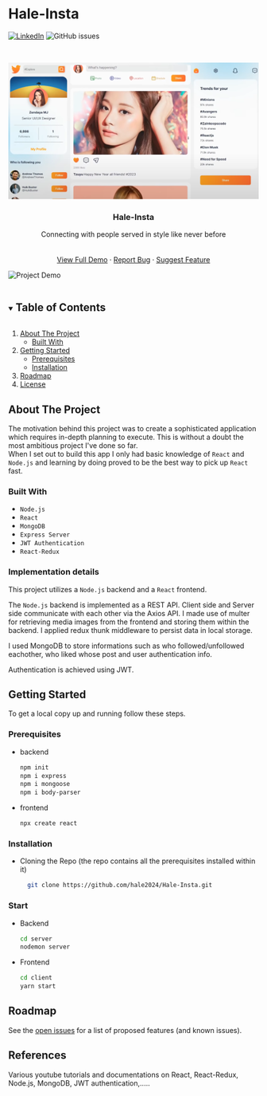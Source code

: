 # Hale-Insta
<!--
*** Thanks for checking out the Best-README-Template. If you have a suggestion
*** that would make this better, please fork the repo and create a pull request
*** or simply open an issue with the tag "enhancement".
*** Thanks again! Now go create something AMAZING! :D
***
***
***
*** To avoid retyping too much info. Do a search and replace for the following:
*** github_username, repo_name, twitter_handle, email, project_title, project_description
-->



<!-- PROJECT SHIELDS -->
<!--
*** I'm using markdown "reference style" links for readability.
*** Reference links are enclosed in brackets [ ] instead of parentheses ( ).
*** See the bottom of this document for the declaration of the reference variables
*** for contributors-url, forks-url, etc. This is an optional, concise syntax you may use.
*** https://www.markdownguide.org/basic-syntax/#reference-style-links
-->
<!-- [![Contributors][contributors-shield]][contributors-url] -->
<!-- [![Forks][forks-shield]][forks-url] -->
<!-- [![Stargazers][stars-shield]][stars-url] -->
[![LinkedIn][linkedin-shield]][linkedin-url] ![GitHub issues][issues-url] 
<!-- [![MIT License][license-shield]][license-url] -->



<!-- PROJECT LOGO -->
<br />
<p align="center">
  <a href="https://github.com/shamsow/django-react-homemaker">
   
  </a>
  <img src="Hale-Insta.png" alt="Logo" width="" height="">
  <h3 align="center">Hale-Insta</h3>

  <p align="center">
    Connecting with people served in style like never before
    <br />
    <br />
    <br />
    <a href="https://drive.google.com/file/d/1HCuFMu5Jyr4Sq0XbiSyYldSRPE7e6YRg/view?usp=sharing" target='_blank'>View Full Demo</a>
    ·
    <a href="https://github.com/hale2024/Hale-Insta/issues/new?assignees=&labels=bug&template=bug_report.md&title=">Report Bug</a>
    ·
    <a href="https://github.com/hale2024/Hale-Insta/issues/new?assignees=&labels=enhancement&template=feature-addition.md&title=%5BFEATURE%5D">Suggest Feature</a>
  </p>
</p>

<!-- Demo gif of Project -->
![Project Demo](demo.gif)

<!-- TABLE OF CONTENTS -->
<details open="open">
  <summary><h2 style="display: inline-block">Table of Contents</h2></summary>
  <ol>
    <li>
      <a href="#about-the-project">About The Project</a>
      <ul>
        <li><a href="#built-with">Built With</a></li>
      </ul>
    </li>
    <li>
      <a href="#getting-started">Getting Started</a>
      <ul>
        <li><a href="#prerequisites">Prerequisites</a></li>
        <li><a href="#installation">Installation</a></li>
      </ul>
    </li>
    <!-- <li><a href="#usage">Usage</a></li> -->
    <li><a href="#roadmap">Roadmap</a></li>
    <!-- <li><a href="#contributing">Contributing</a></li> -->
    <li><a href="#license">License</a></li>
    <!-- <li><a href="#contact">Contact</a></li> -->
    <!-- <li><a href="#acknowledgements">Acknowledgements</a></li> -->
  </ol>
</details>



<!-- ABOUT THE PROJECT -->
## About The Project

<!-- [![Product Name Screen Shot][product-screenshot]]() -->
The motivation behind this project was to create a sophisticated application which requires in-depth planning to execute. This is without a doubt the most ambitious project I've done so far. 
<br />
When I set out to build this app I only had basic knowledge of `React` and `Node.js` and learning by doing proved to be the best way to pick up `React` fast.

### **Built With**

* `Node.js`
* `React`
* `MongoDB`
* `Express Server`
* `JWT Authentication`
* `React-Redux`


### **Implementation details**

This project utilizes a `Node.js` backend and a `React` frontend. 

The `Node.js` backend is implemented as a REST API. Client side and Server side communicate with each other via the Axios API. I made use of multer for retrieving media images from the frontend and storing them within the backend. I applied redux thunk middleware to persist data in local storage. 

I used MongoDB to store informations such as who followed/unfollowed eachother, who liked whose post and user authentication info. 

Authentication is achieved using JWT.


<!-- GETTING STARTED -->
## Getting Started

To get a local copy up and running follow these steps.

### Prerequisites

* backend
  ```sh
  npm init
  npm i express
  npm i mongoose
  npm i body-parser
  ```
* frontend
	```sh
	npx create react
	```
	
### Installation

* Cloning the Repo (the repo contains all the prerequisites installed within it)
  ```sh
 	git clone https://github.com/hale2024/Hale-Insta.git
  ```
  
### Start

* Backend
  ```sh
  cd server
  nodemon server
  ```
* Frontend
  ```sh
  cd client
  yarn start
  ```
<!-- USAGE EXAMPLES -->
<!-- ## Usage

Use this space to show useful examples of how a project can be used. Additional screenshots, code examples and demos work well in this space. You may also link to more resources.

_For more examples, please refer to the [Documentation](https://example.com)_ -->



<!-- ROADMAP -->
## Roadmap

See the [open issues](https://github.com/hale2024/Hale-Insta/issues) for a list of proposed features (and known issues).

<!-- LICENSE -->
## References

Various youtube tutorials and documentations on React, React-Redux, Node.js, MongoDB, JWT authentication,.....



<!-- MARKDOWN LINKS & IMAGES -->
<!-- https://www.markdownguide.org/basic-syntax/#reference-style-links -->
[contributors-shield]: https://img.shields.io/github/contributors/shamsow/repo.svg?style=for-the-badge
[contributors-url]: https://github.com/shamsow/django-react-homemaker/graphs/contributors
[forks-shield]: https://img.shields.io/github/forks/shamsow/repo.svg?style=for-the-badge
[forks-url]: https://github.com/shamsow/django-react-homemaker/network/members
[stars-shield]: https://img.shields.io/github/stars/shamsow/repo.svg?style=for-the-badge
[stars-url]: https://github.com/shamsow/django-react-homemaker/stargazers
[issues-shield]: https://img.shields.io/github/issues/shamsow/repo.svg?style=for-the-badge
[issues-url]: https://img.shields.io/github/issues/shamsow/django-react-homemaker
<!-- [license-shield]: ![GitHub issues](https://img.shields.io/github/issues/shamsow/django-react-homemaker) -->
[license-url]: https://github.com/shamsow/django-react-homemaker/blob/master/LICENSE.txt
[linkedin-shield]: https://img.shields.io/badge/-LinkedIn-black.svg?style=for-the-badge&logo=linkedin&colorB=555
[linkedin-url]: https://linkedin.com/in/hale2024

